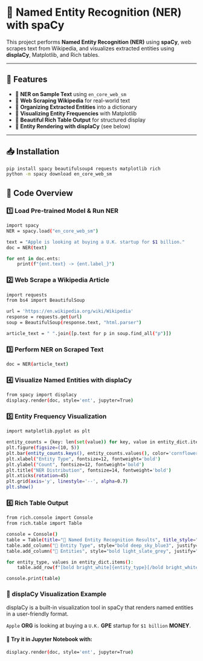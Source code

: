 # 🚀 Named Entity Recognition (NER) with spaCy

This project performs **Named Entity Recognition (NER)** using **spaCy**, web scrapes text from Wikipedia, and visualizes extracted entities using **displaCy**, Matplotlib, and Rich tables.

---

## 📌 Features
- 🔹 **NER on Sample Text** using `en_core_web_sm`
- 🔹 **Web Scraping Wikipedia** for real-world text
- 🔹 **Organizing Extracted Entities** into a dictionary
- 🔹 **Visualizing Entity Frequencies** with Matplotlib
- 🔹 **Beautiful Rich Table Output** for structured display
- 🔹 **Entity Rendering with displaCy** (see below)

---

## 📥 Installation
```bash
pip install spacy beautifulsoup4 requests matplotlib rich
python -m spacy download en_core_web_sm
```

## 📝 Code Overview

### 1️⃣ Load Pre-trained Model & Run NER
```bash
import spacy
NER = spacy.load("en_core_web_sm")

text = "Apple is looking at buying a U.K. startup for $1 billion."
doc = NER(text)

for ent in doc.ents:
    print(f"{ent.text} -> {ent.label_}")
```

### 2️⃣ Web Scrape a Wikipedia Article
```bash
import requests
from bs4 import BeautifulSoup

url = 'https://en.wikipedia.org/wiki/Wikipedia'
response = requests.get(url)
soup = BeautifulSoup(response.text, "html.parser")

article_text = " ".join([p.text for p in soup.find_all("p")])
```

### 3️⃣ Perform NER on Scraped Text
```bash
doc = NER(article_text)
```

### 4️⃣ Visualize Named Entities with displaCy
```bash
from spacy import displacy
displacy.render(doc, style='ent', jupyter=True)
```

### 5️⃣ Entity Frequency Visualization
```bash
import matplotlib.pyplot as plt

entity_counts = {key: len(set(value)) for key, value in entity_dict.items()}
plt.figure(figsize=(10, 5))
plt.bar(entity_counts.keys(), entity_counts.values(), color='cornflowerblue')
plt.xlabel("Entity Type", fontsize=12, fontweight='bold')
plt.ylabel("Count", fontsize=12, fontweight='bold')
plt.title("NER Distribution", fontsize=14, fontweight='bold')
plt.xticks(rotation=45)
plt.grid(axis='y', linestyle='--', alpha=0.7)
plt.show()
```

### 6️⃣ Rich Table Output
```bash
from rich.console import Console
from rich.table import Table

console = Console()
table = Table(title="🔵 Named Entity Recognition Results", title_style="bold cyan")
table.add_column("🔹 Entity Type", style="bold deep_sky_blue3", justify="center")
table.add_column("🔸 Entities", style="bold light_slate_grey", justify="left")

for entity_type, values in entity_dict.items():
    table.add_row(f"[bold bright_white]{entity_type}[/bold bright_white]", f"[italic dark_sea_green3]{', '.join(set(values))}[/italic dark_sea_green3]")

console.print(table)
```

### 🎨 displaCy Visualization Example

displaCy is a built-in visualization tool in spaCy that renders named entities in a user-friendly format.

`Apple` **ORG** is looking at buying a `U.K.` **GPE** startup for `$1 billion` **MONEY**.

#### 🔗 Try it in Jupyter Notebook with:
```bash
displacy.render(doc, style='ent', jupyter=True)
```